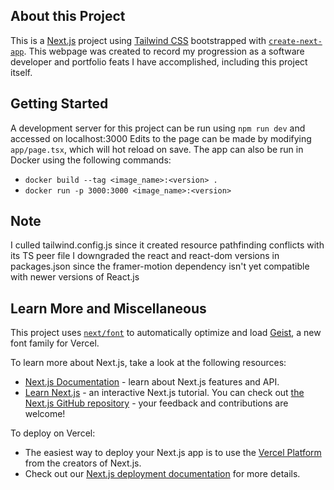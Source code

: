 ## About this Project
This is a [Next.js](https://nextjs.org) project using [Tailwind CSS](https://tailwindcss.com/) bootstrapped with [`create-next-app`](https://nextjs.org/docs/app/api-reference/cli/create-next-app).
This webpage was created to record my progression as a software developer and portfolio feats I have accomplished, including this project itself.

## Getting Started
A development server for this project can be run using `npm run dev` and accessed on localhost:3000
Edits to the page can be made by modifying `app/page.tsx`, which will hot reload on save.
The app can also be run in Docker using the following commands:
- `docker build --tag <image_name>:<version> .`
- `docker run -p 3000:3000 <image_name>:<version>`

## Note
I culled tailwind.config.js since it created resource pathfinding conflicts with its TS peer file
I downgraded the react and react-dom versions in packages.json since the framer-motion dependency isn't yet compatible with newer versions of React.js

## Learn More and Miscellaneous
This project uses [`next/font`](https://nextjs.org/docs/app/building-your-application/optimizing/fonts) to automatically optimize and load [Geist](https://vercel.com/font), a new font family for Vercel.

To learn more about Next.js, take a look at the following resources:
- [Next.js Documentation](https://nextjs.org/docs) - learn about Next.js features and API.
- [Learn Next.js](https://nextjs.org/learn) - an interactive Next.js tutorial.
You can check out [the Next.js GitHub repository](https://github.com/vercel/next.js) - your feedback and contributions are welcome!

To deploy on Vercel:
- The easiest way to deploy your Next.js app is to use the [Vercel Platform](https://vercel.com/new?utm_medium=default-template&filter=next.js&utm_source=create-next-app&utm_campaign=create-next-app-readme) from the creators of Next.js.
- Check out our [Next.js deployment documentation](https://nextjs.org/docs/app/building-your-application/deploying) for more details.


